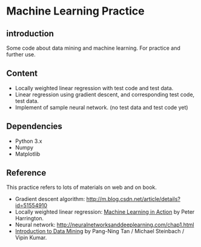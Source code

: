 # Machine Learning Practice

## introduction ##

Some code about data mining and machine learning. For practice and further use.   

## Content ##

 - Locally weighted linear regression with test code and test data.   
 - Linear regression using gradient descent, and corresponding test code, test data.   
 - Implement of sample neural network. (no test data and test code yet)   

## Dependencies ##

 - Python 3.x   
 - Numpy   
 - Matplotlib   

## Reference ##

This practice refers to lots of materials on web and on book.   
 - Gradient descent algorithm: http://m.blog.csdn.net/article/details?id=51554910   
 - Locally weighted linear regression: [Machine Learning in Action](https://book.douban.com/subject/6962285/) by Peter Harrington.   
 - Neural network: http://neuralnetworksanddeeplearning.com/chap1.html   
 - [Introduction to Data Mining](https://book.douban.com/subject/2146863/) by  Pang-Ning Tan / Michael Steinbach / Vipin Kumar.   

